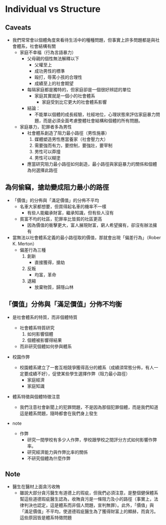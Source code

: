 # Individual vs Structure

## Caveats
* 我們常常會以個體角度來看待生活中的種種問題，但事實上許多問題都是與社會體系，社會結構有關
    * 家庭不幸福（行為言語暴力）
        * 父母親的個性無法解釋以下
            * 父權至上
            * 成功男性的標準
            * 毆打，辱罵小孩的合理性
            * 成績至上的社會期望
        * 每隔家庭都是獨特的，但家庭卻是一個很好辨認的單位
            * 家庭其實就是一個小的社會體系
                * 家庭受到比它更大的社會體系影響
        * 結論：
            * 不能單以個體的成長經驗，社經地位，心理狀態來評估家庭暴力問題，而是必須全面考慮整體社會結構和個體的所有問題。
    * 家庭暴力，犯罪者多為男性
        * 社會體系創造了阻力最小路徑（男性施暴）
            1. 媒體塑造男性應當養家（社會壓力大）
            2. 需要強而有力，要控制，要強壯，要宰制
            3. 男性可以莽撞
            4. 男性可以糊塗
        * 應當研究阻力最小路徑如何創造，最小路徑與家庭暴力的關係和個體為何選擇此路徑


## 為何偷竊，搶劫變成阻力最小的路徑
* 「價值」的分佈與「滿足價值」的分佈不平均
    * 名車大家都想要，但買得起名車的機率不一樣
        * 有些人能繼承財富，繼承知識，但有些人沒有
    * 貧富不均的社區，犯罪率比皆貧的社區更高
        * 因為價值的衝擊更大，富人展現財富，窮人希望擁有，卻沒有辦法擁有
* 當無法以社會體系定義的最小路徑取的價值，那就會出現「偏差行為」（Rober K. Merton）
    * 偏差行為三種
        1. 創新
            * 直接獲得，搶劫
        2. 反叛
            * 均富，革命
        3. 退縮
            * 放棄物質，歸隱山林


## 「價值」分佈與「滿足價值」分佈不均衡
* 是社會體系的特質，而非個體特質
    * 社會體系特質研究
        1. 如何影響個體
        2. 個體被影響得結果
    * 而非研究個體如何參與體系
* 校園作弊
    * 校園體系建立了一套互相競爭獲得高分的體系（成績須常態分佈，有人一定要成績不好），促使某些學生選擇作弊（阻力最小路徑）
        * 家庭經濟
        * 家庭知識

* 體系特徵與個體特徵注意
    * 我們注意社會新聞上的犯罪問題，不是因為那個犯罪個體，而是我們知道這是體系問題，隨時都會在我們身上發生

* note
    * 作弊
        * 研究一間學校有多少人作弊，學校跟學校之間評分方式如何影響作弊率。
        * 研究經濟能力與作弊比率的關係
        * 不研究個體為什麼作弊


## Note
* 醫生在醫材上面貪污收賄
    * 雖說大部分貪污醫生有道德上的瑕疵，但我們必須注意，是整個健保體系幫這些道德瑕疵醫生認為，收賄貪污是一條阻力及小的路徑（事實上，法律判決也認定，這是體系而非個人問題，宣判無罪）。此外，「價值」與「滿足價值」不平均，使道德瑕疵醫生為了獲得財富上的顯赫，而貪污。這些原因皆是體系特徵問題
